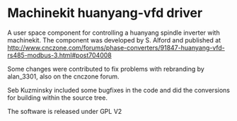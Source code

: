 Machinekit huanyang-vfd driver
==============================

A user space component for controlling a huanyang spindle inverter with machinekit.
The component was developed by S. Alford and published at http://www.cnczone.com/forums/phase-converters/91847-huanyang-vfd-rs485-modbus-3.html#post704008

Some changes were contributed to fix problems with rebranding by alan_3301, also on the cnczone forum.

Seb Kuzminsky included some bugfixes in the code and did the conversions for building within the source tree.

The software is released under GPL V2
